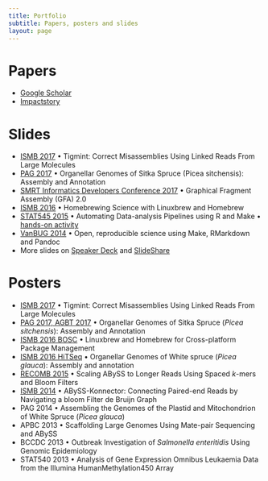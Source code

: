 ```yaml
---
title: Portfolio
subtitle: Papers, posters and slides
layout: page
---
```


# Papers

+ [Google Scholar](http://scholar.google.ca/citations?user=wFl3qXAAAAAJ)
+ [Impactstory](https://impactstory.org/u/0000-0002-9275-5966)

# Slides

+ [ISMB 2017](http://sjackman.ca/tigmint-slides/)
  • Tigmint: Correct Misassemblies Using Linked Reads From Large Molecules
+ [PAG 2017](http://sjackman.ca/picea-sitchensis-organelles-slides/)
  • Organellar Genomes of Sitka Spruce (Picea sitchensis): Assembly and Annotation
+ [SMRT Informatics Developers Conference 2017](http://sjackman.ca/gfa2-slides/)
  • Graphical Fragment Assembly (GFA) 2.0
+ [ISMB 2016](http://sjackman.ca/linuxbrew-slides)
  • Homebrewing Science with Linuxbrew and Homebrew
+ [STAT545 2015](http://stat545-ubc.github.io/automation01_slides/)
  • Automating Data-analysis Pipelines using R and Make
  • [hands-on activity](http://stat545-ubc.github.io/automation04_make-activity.html)
+ [VanBUG 2014](http://sjackman.ca/open-science)
  • Open, reproducible science using Make, RMarkdown and Pandoc
+ More slides on [Speaker Deck](http://www.slideshare.net/shaunjackman) and [SlideShare](https://speakerdeck.com/sjackman)

# Posters

+ [ISMB 2017](https://f1000research.com/posters/6-1406)
  • Tigmint: Correct Misassemblies Using Linked Reads From Large Molecules
+ [PAG 2017, AGBT 2017](https://f1000research.com/posters/6-132)
  • Organellar Genomes of Sitka Spruce (*Picea sitchensis*): Assembly and Annotation
+ [ISMB 2016 BOSC](https://f1000research.com/posters/5-1795)
  • Linuxbrew and Homebrew for Cross-platform Package Management
+ [ISMB 2016 HiTSeq](https://f1000research.com/posters/5-2072)
  • Organellar Genomes of White spruce (*Picea glauca*): Assembly and annotation
+ [RECOMB 2015](https://f1000research.com/posters/1097878)
  • Scaling ABySS to Longer Reads Using Spaced *k*-mers and Bloom Filters
+ [ISMB 2014](https://f1000research.com/posters/1096524)
  • ABySS-Konnector: Connecting Paired-end Reads by Navigating a bloom Filter de Bruijn Graph
+ PAG 2014
  • Assembling the Genomes of the Plastid and Mitochondrion of White Spruce (*Picea glauca*)
+ APBC 2013
  • Scaffolding Large Genomes Using Mate-pair Sequencing and ABySS
+ BCCDC 2013
  • Outbreak Investigation of *Salmonella enteritidis* Using Genomic Epidemiology
+ STAT540 2013
  • Analysis of Gene Expression Omnibus Leukaemia Data from the Illumina HumanMethylation450 Array
